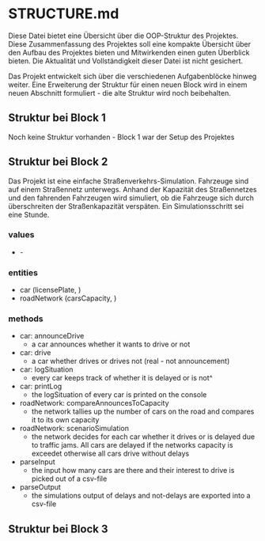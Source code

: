 # STRUCTURE.md

Diese Datei bietet eine Übersicht über die OOP-Struktur des Projektes. Diese Zusammenfassung des Projektes soll eine kompakte Übersicht über den Aufbau des Projektes bieten und Mitwirkenden einen guten Überblick bieten. Die Aktualität und Vollständigkeit dieser Datei ist nicht gesichert.

Das Projekt entwickelt sich über die verschiedenen Aufgabenblöcke hinweg weiter. Eine Erweiterung der Struktur für einen neuen Block wird in einem neuen Abschnitt formuliert - die alte Struktur wird noch beibehalten.

## Struktur bei Block 1

Noch keine Struktur vorhanden - Block 1 war der Setup des Projektes

## Struktur bei Block 2

Das Projekt ist eine einfache Straßenverkehrs-Simulation. Fahrzeuge sind auf einem Straßennetz unterwegs. Anhand der Kapazität des Straßennetzes und den fahrenden Fahrzeugen wird simuliert, ob die Fahrzeuge sich durch überschreiten der Straßenkapazität verspäten. Ein Simulationsschritt sei eine Stunde.

### values
* <Null> -

### entities

* car (licensePlate, )
* roadNetwork (carsCapacity, )

### methods
* car: announceDrive
	- a car announces whether it wants to drive or not
* car: drive
	- a car whether drives or drives not (real - not announcement)
* car: logSituation
	- every car keeps track of whether it is delayed or is not^
* car: printLog
	- the logSituation of every car is printed on the console
* roadNetwork: compareAnnouncesToCapacity
	- the network tallies up the number of cars on the road and compares it to its own capacity
* roadNetwork: scenarioSimulation
	- the network decides for each car whether it drives or is delayed due to traffic jams. All cars are delayed if the networks capacity is exceedet otherwise all cars drive without delays
* parseInput
	- the input how many cars are there and their interest to drive is picked out of a csv-file
* parseOutput
	- the simulations output of delays and not-delays are exported into a csv-file

## Struktur bei Block 3